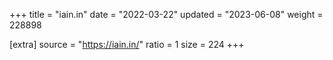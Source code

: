 +++
title = "iain.in"
date = "2022-03-22"
updated = "2023-06-08"
weight = 228898

[extra]
source = "https://iain.in/"
ratio = 1
size = 224
+++
